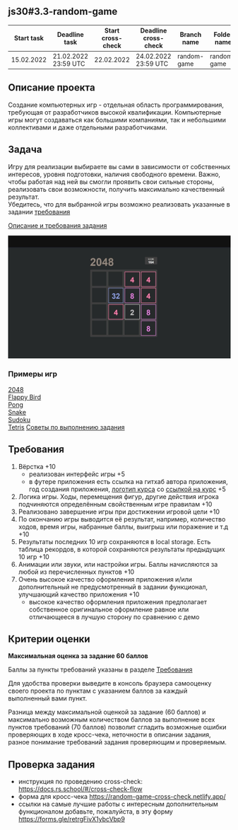 ## js30#3.3-random-game

| Start task | Deadline task        | Start cross-check | Deadline cross-check |Branch name | Folder name   |
|------------|----------------------|-------------------|----------------------|------------| ------------- |
| 15.02.2022 | 21.02.2022 23:59 UTC | 22.02.2022        | 24.02.2022 23:59 UTC |random-game | random-game   |

## Описание проекта
Создание компьютерных игр - отдельная область программирования, требующая от разработчиков высокой квалификации. Компьютерные игры могут создаваться как большими компаниями, так и небольшими коллективами и даже отдельными разработчиками.

## Задача
Игру для реализации выбираете вы сами в зависимости от собственных интересов, уровня подготовки, наличия свободного времени. Важно, чтобы работая над ней вы смогли проявить свои сильные стороны, реализовать свои возможности, получить максимально качественный результат.  
Убедитесь, что для выбранной игры возможно реализовать указанные в задании [требования](#требования)

[Описание и требования задания](js30.md)

<kbd>![](images/js30-9.jpg)</kbd>

### Примеры игр

[2048](https://freefrontend.com/javascript-2048-games/)  
[Flappy Bird](https://freefrontend.com/javascript-flappy-bird-games/)  
[Pong](https://freefrontend.com/javascript-pong-games/)  
[Snake](https://freefrontend.com/javascript-snake-games/)  
[Sudoku](https://freefrontend.com/javascript-sudoku-games/)  
[Tetris](https://freefrontend.com/javascript-tetris-games/)
[Советы по выполнению задания](js30-game-hints.md)

## Требования
1. Вёрстка +10
   - реализован интерфейс игры +5
   - в футере приложения есть ссылка на гитхаб автора приложения, год создания приложения, [логотип курса](https://rs.school/images/rs_school_js.svg) со [ссылкой на курс](https://rs.school/js-stage0/) +5
2. Логика игры. Ходы, перемещения фигур, другие действия игрока подчиняются определённым свойственным игре правилам +10
3. Реализовано завершение игры при достижении игровой цели +10
4. По окончанию игры выводится её результат, например, количество ходов, время игры, набранные баллы, выигрыш или поражение и т.д +10 
5. Результаты последних 10 игр сохраняются в local storage. Есть таблица рекордов, в которой сохраняются результаты предыдущих 10 игр +10
6. Анимации или звуки, или настройки игры. Баллы начисляются за любой из перечисленных пунктов +10
7. Очень высокое качество оформления приложения и/или дополнительный не предусмотренный в задании функционал, улучшающий качество приложения +10
   - высокое качество оформления приложения предполагает собственное оригинальное оформление равное или отличающееся в лучшую сторону по сравнению с демо

## Критерии оценки

**Максимальная оценка за задание 60 баллов**  

Баллы за пункты требований указаны в разделе [Требования](#требования)

Для удобства проверки выведите в консоль браузера самооценку своего проекта по пунктам с указанием баллов за каждый выполненный вами пункт.

Разница между максимальной оценкой за задание (60 баллов) и максимально возможным количеством баллов за выполнение всех пунктов требований (70 баллов) позволит сгладить возможные ошибки проверяющих в ходе кросс-чека, неточности в описании задания, разное понимание требований задания проверяющим и проверяемым.

## Проверка задания
- инструкция по проведению cross-check: https://docs.rs.school/#/cross-check-flow
- форма для кросс-чека https://random-game-cross-check.netlify.app/
- ссылки на самые лучшие работы с интересным дополнительным функционалом добавьте, пожалуйста, в эту форму https://forms.gle/retrgFivX1ybcVbp9